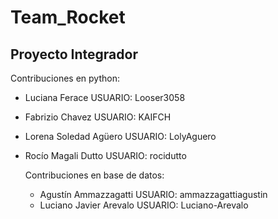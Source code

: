 # Team_Rocket

## Proyecto Integrador

Contribuciones en python:
- Luciana Ferace USUARIO: Looser3058
- Fabrizio Chavez USUARIO: KAIFCH
- Lorena Soledad Agüero USUARIO: LolyAguero
- Rocío Magali Dutto USUARIO: rocidutto

  Contribuciones en base de datos:
  - Agustín Ammazzagatti USUARIO: ammazzagattiagustin
  - Luciano Javier Arevalo USUARIO: Luciano-Arevalo
